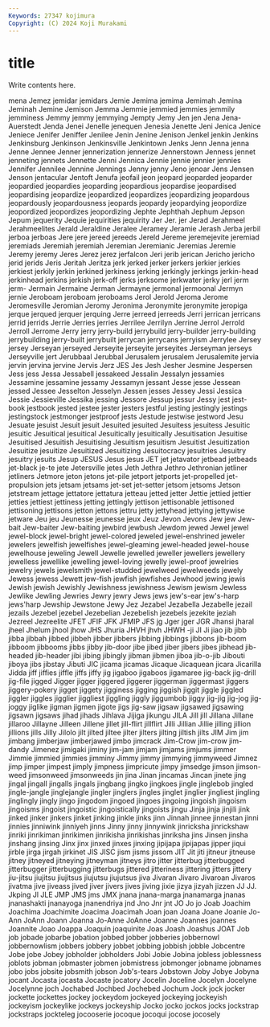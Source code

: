 ```yaml
---
Keywords: 27347 kojimura
Copyright: (C) 2024 Koji Murakami
---
```


# title

Write contents here.



mena Jemez jemidar jemidars Jemie
Jemima jemima Jemimah Jemina Jeminah Jemine Jemison Jemma Jemmie jemmied
jemmies jemmily jemminess Jemmy jemmy jemmying Jempty Jemy Jen jen
Jena Jena-Auerstedt Jenda Jenei Jenelle jenequen Jenesia Jenette Jeni Jenica
Jenice Jeniece Jenifer Jeniffer Jenilee Jenin Jenine Jenison Jenkel jenkin
Jenkins Jenkinsburg Jenkinson Jenkinsville Jenkintown Jenks Jenn Jenna jenna Jenne
Jennee Jenner jennerization jennerize Jennerstown Jenness jennet jenneting jennets Jennette
Jenni Jennica Jennie jennie jennier jennies Jennifer Jennilee Jennine Jennings
Jenny jenny Jeno jenoar Jens Jensen Jenson jentacular Jentoft Jenufa
jeofail jeon jeopard jeoparded jeoparder jeopardied jeopardies jeoparding jeopardious jeopardise
jeopardised jeopardising jeopardize jeopardized jeopardizes jeopardizing jeopardous jeopardously jeopardousness jeopards
jeopardy jeopardying jeopordize jeopordized jeopordizes jeopordizing Jephte Jephthah Jephum Jepson
Jepum jequerity Jequie jequirities jequirity Jer Jer. jer Jerad Jerahmeel
Jerahmeelites Jerald Jeraldine Jeralee Jeramey Jeramie Jerash Jerba jerbil jerboa
jerboas Jere jere jereed jereeds Jereld Jereme jeremejevite jeremiad jeremiads
Jeremiah jeremiah Jeremian Jeremianic Jeremias Jeremie Jeremy jeremy Jeres Jerez
jerez jerfalcon Jeri jerib jerican Jericho jericho jerid jerids Jeris
Jeritah Jeritza jerk jerked jerker jerkers jerkier jerkies jerkiest jerkily
jerkin jerkined jerkiness jerking jerkingly jerkings jerkin-head jerkinhead jerkins jerkish
jerk-off jerks jerksome jerkwater jerky jerl jerm jerm- Jermain Jermaine
Jerman Jermayne jermonal jermoonal Jermyn jernie Jeroboam jeroboam jeroboams Jerol
Jerold Jeroma Jerome Jeromesville Jeromian Jeromy Jeronima Jeronymite jeronymite jeropiga
jerque jerqued jerquer jerquing Jerre jerreed jerreeds Jerri jerrican jerricans
jerrid jerrids Jerrie Jerries jerries Jerrilee Jerrilyn Jerrine Jerrol Jerrold
Jerroll Jerrome Jerry jerry jerry-build jerrybuild jerry-builder jerry-building jerrybuilding jerry-built
jerrybuilt jerrycan jerrycans jerryism Jerrylee Jersey jersey Jerseyan jerseyed Jerseyite
jerseyite jerseyites Jerseyman jerseys Jerseyville jert Jerubbaal Jerubbal Jerusalem jerusalem
Jerusalemite jervia jervin jervina jervine Jervis Jerz JES Jes Jesh
Jesher Jesmine Jespersen Jess jess Jessa Jessabell jessakeed Jessalin Jessalyn
jessamies Jessamine jessamine jessamy Jessamyn jessant Jesse jesse Jessean jessed
Jessee Jesselton Jesselyn Jessen jesses Jessey Jessi Jessica Jessie Jessieville
Jessika jessing Jessore Jessup jessur Jessy jest jest-book jestbook jested
jestee jester jesters jestful jesting jestingly jestings jestingstock jestmonger jestproof
jests Jestude jestwise jestword Jesu Jesuate jesuist Jesuit jesuit Jesuited
jesuited Jesuitess jesuitess Jesuitic jesuitic Jesuitical jesuitical Jesuitically jesuitically Jesuitisation
Jesuitise Jesuitised Jesuitish Jesuitising Jesuitism jesuitism Jesuitist Jesuitization Jesuitize jesuitize
Jesuitized Jesuitizing Jesuitocracy jesuitries Jesuitry jesuitry jesuits Jesup JESUS Jesus
jesus JET jet jetavator jetbead jetbeads jet-black je-te jete Jetersville
jetes Jeth Jethra Jethro Jethronian jetliner jetliners Jetmore jeton jetons
jet-pile jetport jetports jet-propelled jet-propulsion jets jetsam jetsams jet-set jet-setter
jetsom jetsoms Jetson jetstream jettage jettatore jettatura jetteau jetted jetter
Jettie jettied jettier jetties jettiest jettiness jetting jettingly jettison jettisonable
jettisoned jettisoning jettisons jetton jettons jettru jetty jettyhead jettying jettywise
jetware Jeu jeu Jeunesse jeunesse jeux Jeuz Jevon Jevons Jew
jew Jew-bait Jew-baiter Jew-baiting jewbird jewbush Jewdom jewed Jewel jewel
jewel-block jewel-bright jewel-colored jeweled jewel-enshrined jeweler jewelers jewelfish jewelfishes jewel-gleaming
jewel-headed jewel-house jewelhouse jeweling Jewell Jewelle jewelled jeweller jewellers jewellery
jewelless jewellike jewelling jewel-loving jewelly jewel-proof jewelries jewelry jewels jewelsmith
jewel-studded jewelweed jewelweeds jewely Jewess jewess Jewett jew-fish jewfish jewfishes
Jewhood jewing jewis Jewish jewish Jewishly Jewishness jewishness Jewism jewism
Jewless Jewlike Jewling Jewries Jewry jewry Jews jews jew's-ear jew's-harp
jews'harp Jewship Jewstone Jewy Jez Jezabel Jezabella Jezabelle jezail jezails
Jezebel jezebel Jezebelian Jezebelish jezebels jezekite jeziah Jezreel Jezreelite JFET
JFIF JFK JFMIP JFS jg Jger jger JGR Jhansi jharal
jheel Jhelum jhool jhow JHS Jhuria JHVH jhvh JHWH -ji
JI Ji jiao jib jibb jibba jibbah jibbed jibbeh jibber
jibbers jibbing jibbings jibbons jib-boom jibboom jibbooms jibbs jibby jib-door
jibe jibed jiber jibers jibes jibhead jib-headed jib-header jibi jibing
jibingly jibman jibmen jiboa jib-o-jib Jibouti jiboya jibs jibstay Jibuti
JIC jicama jicamas Jicaque Jicaquean jicara Jicarilla Jidda jiff jiffies
jiffle jiffs jiffy jig jigaboo jigaboos jigamaree jig-back jig-drill jig-file
jigged Jigger jigger jiggered jiggerer jiggerman jiggermast jiggers jiggery-pokery jigget
jiggety jigginess jigging jiggish jiggit jiggle jiggled jiggler jiggles jigglier
jiggliest jiggling jiggly jiggumbob jiggy jig-jig jig-jog jig-joggy jiglike jigman
jigmen jigote jigs jig-saw jigsaw jigsawed jigsawing jigsawn jigsaws jihad
jihads Jihlava Jijiga jikungu JILA Jill jill Jillana Jillane jillaroo
Jillayne Jilleen Jillene jillet jill-flirt jillflirt Jilli Jillian Jillie jilling
jillion jillions jills Jilly Jilolo jilt jilted jiltee jilter jilters
jilting jiltish jilts JIM Jim jim jimbang jimberjaw jimberjawed jimbo
jimcrack Jim-Crow jim-crow jim-dandy Jimenez jimigaki jiminy jim-jam jimjam jimjams
jimjums jimmer Jimmie jimmied jimmies jimminy Jimmy jimmy jimmying jimmyweed
Jimnez jimp jimper jimpest jimply jimpness jimpricute jimpy jimsedge jimson
jimson-weed jimsonweed jimsonweeds jin jina Jinan jincamas Jincan jinete jing
jingal jingall jingalls jingals jingbang jingko jingkoes jingle jinglebob jingled
jingle-jangle jinglejangle jingler jinglers jingles jinglet jinglier jingliest jingling jinglingly
jingly jingo jingodom jingoed jingoes jingoing jingoish jingoism jingoisms jingoist
jingoistic jingoistically jingoists jingu Jinja jinja jinjili jink jinked jinker
jinkers jinket jinking jinkle jinks jinn Jinnah jinnee jinnestan jinni
jinnies jinniwink jinniyeh jinns Jinny jinny jinnywink jinricksha jinrickshaw jinriki
jinrikiman jinrikimen jinrikisha jinrikishas jinriksha jins Jinsen jinsha jinshang jinsing
Jinx jinx jinxed jinxes jinxing jipijapa jipijapas jipper jiqui jirble
jirga jirgah jirkinet JIS JISC jism jisms jissom JIT Jit
jiti jitneur jitneuse jitney jitneyed jitneying jitneyman jitneys jitro jitter
jitterbug jitterbugged jitterbugger jitterbugging jitterbugs jittered jitteriness jittering jitters jittery
jiu-jitsu jiujitsu jiujitsus jiujutsu jiujutsus jiva Jivaran Jivaro Jivaroan Jivaros
jivatma jive jiveass jived jiver jivers jives jiving jixie jizya
jizyah jizzen JJ JJ. Jkping Jl JLE JMP JMS jms
JMX jnana jnana-marga jnanamarga jnanas jnanashakti jnanayoga jnanendriya jnd Jno
Jnr jnt JO Jo jo Joab Joachim Joachima Joachimite Joacima
Joacimah Joan joan Joana Joane Joanie Jo-Ann JoAnn Joann Joanna
Jo-Anne JoAnne Joanne Joannes joannes Joannite Joao Joappa Joaquin joaquinite
Joas Joash Joashus JOAT Job job jobade jobarbe jobation jobbed
jobber jobberies jobbernowl jobbernowlism jobbers jobbery jobbet jobbing jobbish jobble
Jobcentre Jobe jobe Jobey jobholder jobholders Jobi Jobie Jobina jobless
joblessness joblots jobman jobmaster jobmen jobmistress jobmonger jobname jobnames jobo
jobs jobsite jobsmith jobson Job's-tears Jobstown Joby Jobye Jobyna jocant
Jocasta jocasta Jocaste jocatory Jocelin Joceline Jocelyn Jocelyne Jocelynne joch
Jochabed Jochbed Jochebed Jochum Jock jock jocker jockette jockettes jockey
jockeydom jockeyed jockeying jockeyish jockeyism jockeylike jockeys jockeyship Jocko jocko
jockos jocks jockstrap jockstraps jockteleg jocooserie jocoque jocoqui jocose jocosely
